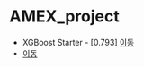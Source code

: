 # AMEX_project
- XGBoost Starter - [0.793] [이동](https://www.kaggle.com/code/yeonu99/xgboost-starter-0-793?scriptVersionId=103043706)
- [이동](https://www.kaggle.com/code/yeonu99/xgboost-starter-0-793?scriptVersionId=103043706)
